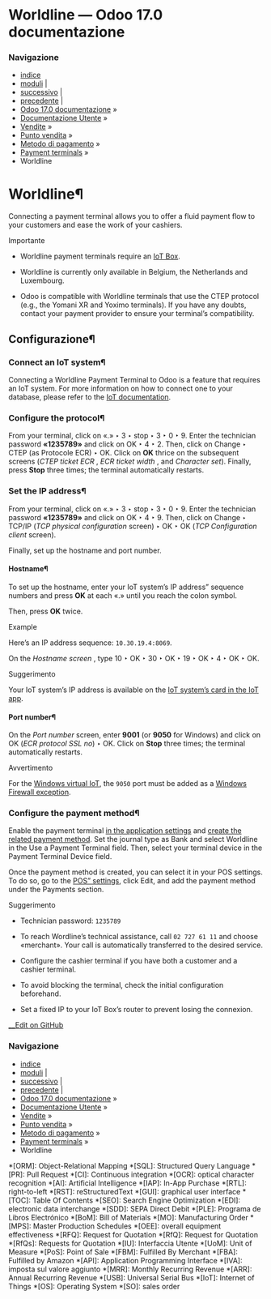 # Worldline — Odoo 17.0 documentazione

### Navigazione

  * [indice](../../../../../genindex.html "Indice generale")
  * [moduli](../../../../../py-modindex.html "Indice del modulo Python") |
  * [successivo](../../reporting.html "Rendiconto") |
  * [precedente](viva_wallet.html "Viva Wallet") |
  * [Odoo 17.0 documentazione](../../../../../index-2.html) »
  * [Documentazione Utente](../../../../../applications.html) »
  * [Vendite](../../../../sales.html) »
  * [Punto vendita](../../../point_of_sale.html) »
  * [Metodo di pagamento](../../payment_methods.html) »
  * [Payment terminals](../terminals.html) »
  * Worldline



# Worldline¶

Connecting a payment terminal allows you to offer a fluid payment flow to your customers and ease the work of your cashiers.

Importante

  * Worldline payment terminals require an [IoT Box](../../../../general/iot.html).

  * Worldline is currently only available in Belgium, the Netherlands and Luxembourg.

  * Odoo is compatible with Worldline terminals that use the CTEP protocol (e.g., the Yomani XR and Yoximo terminals). If you have any doubts, contact your payment provider to ensure your terminal’s compatibility.




## Configurazione¶

### Connect an IoT system¶

Connecting a Worldline Payment Terminal to Odoo is a feature that requires an IoT system. For more information on how to connect one to your database, please refer to the [IoT documentation](../../../../general/iot.html).

### Configure the protocol¶

From your terminal, click on «.» ‣ 3 ‣ stop ‣ 3 ‣ 0 ‣ 9. Enter the technician password **«1235789»** and click on OK ‣ 4 ‣ 2. Then, click on Change ‣ CTEP (as Protocole ECR) ‣ OK. Click on **OK** thrice on the subsequent screens (_CTEP ticket ECR_ , _ECR ticket width_ , and _Character set_). Finally, press **Stop** three times; the terminal automatically restarts.

### Set the IP address¶

From your terminal, click on «.» ‣ 3 ‣ stop ‣ 3 ‣ 0 ‣ 9. Enter the technician password **«1235789»** and click on OK ‣ 4 ‣ 9. Then, click on Change ‣ TCP/IP (_TCP physical configuration_ screen) ‣ OK ‣ OK (_TCP Configuration client_ screen).

Finally, set up the hostname and port number.

#### Hostname¶

To set up the hostname, enter your IoT system’s IP address” sequence numbers and press **OK** at each «.» until you reach the colon symbol.

Then, press **OK** twice.

Example

Here’s an IP address sequence: `10.30.19.4:8069`.

On the _Hostname screen_ , type 10 ‣ OK ‣ 30 ‣ OK ‣ 19 ‣ OK ‣ 4 ‣ OK ‣ OK.

Suggerimento

Your IoT system’s IP address is available on the [IoT system’s card in the IoT app](../../../../general/iot/connect.html#iot-connect-iot-form).

#### Port number¶

On the _Port number_ screen, enter **9001** (or **9050** for Windows) and click on OK (_ECR protocol SSL no_) ‣ OK. Click on **Stop** three times; the terminal automatically restarts.

Avvertimento

For the [Windows virtual IoT](../../../../general/iot.html), the `9050` port must be added as a [Windows Firewall exception](../../../../general/iot/windows_iot.html#iot-windows-iot-firewall).

### Configure the payment method¶

Enable the payment terminal [in the application settings](../../configuration.html#configuration-settings) and [create the related payment method](../../payment_methods.html). Set the journal type as Bank and select Worldline in the Use a Payment Terminal field. Then, select your terminal device in the Payment Terminal Device field.

Once the payment method is created, you can select it in your POS settings. To do so, go to the [POS” settings](../../configuration.html#configuration-settings), click Edit, and add the payment method under the Payments section.

Suggerimento

  * Technician password: `1235789`

  * To reach Wordline’s technical assistance, call `02 727 61 11` and choose «merchant». Your call is automatically transferred to the desired service.

  * Configure the cashier terminal if you have both a customer and a cashier terminal.

  * To avoid blocking the terminal, check the initial configuration beforehand.

  * Set a fixed IP to your IoT Box’s router to prevent losing the connexion.




[ __Edit on GitHub](https://github.com/odoo/documentation/edit/17.0/content/applications/sales/point_of_sale/payment_methods/terminals/worldline.rst)

### Navigazione

  * [indice](../../../../../genindex.html "Indice generale")
  * [moduli](../../../../../py-modindex.html "Indice del modulo Python") |
  * [successivo](../../reporting.html "Rendiconto") |
  * [precedente](viva_wallet.html "Viva Wallet") |
  * [Odoo 17.0 documentazione](../../../../../index-2.html) »
  * [Documentazione Utente](../../../../../applications.html) »
  * [Vendite](../../../../sales.html) »
  * [Punto vendita](../../../point_of_sale.html) »
  * [Metodo di pagamento](../../payment_methods.html) »
  * [Payment terminals](../terminals.html) »
  * Worldline


  *[ORM]: Object-Relational Mapping
  *[SQL]: Structured Query Language
  *[PR]: Pull Request
  *[CI]: Continuous integration
  *[OCR]: optical character recognition
  *[AI]: Artificial Intelligence
  *[IAP]: In-App Purchase
  *[RTL]: right-to-left
  *[RST]: reStructuredText
  *[GUI]: graphical user interface
  *[TOC]: Table Of Contents
  *[SEO]: Search Engine Optimization
  *[EDI]: electronic data interchange
  *[SDD]: SEPA Direct Debit
  *[PLE]: Programa de Libros Electrónico
  *[BoM]: Bill of Materials
  *[MO]: Manufacturing Order
  *[MPS]: Master Production Schedules
  *[OEE]: overall equipment effectiveness
  *[RFQ]: Request for Quotation
  *[RfQ]: Request for Quotation
  *[RfQs]: Requests for Quotation
  *[IU]: Interfaccia Utente
  *[UoM]: Unit of Measure
  *[PoS]: Point of Sale
  *[FBM]: Fulfilled By Merchant
  *[FBA]: Fulfilled by Amazon
  *[API]: Application Programming Interface
  *[IVA]: imposta sul valore aggiunto
  *[MRR]: Monthly Recurring Revenue
  *[ARR]: Annual Recurring Revenue
  *[USB]: Universal Serial Bus
  *[IoT]: Internet of Things
  *[OS]: Operating System
  *[SO]: sales order